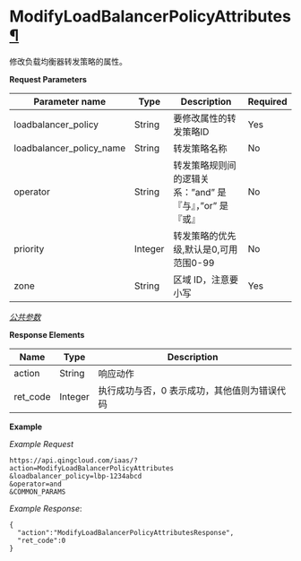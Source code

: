 ---
---

# ModifyLoadBalancerPolicyAttributes[¶](#modifyloadbalancerpolicyattributes "永久链接至标题")

修改负载均衡器转发策略的属性。

**Request Parameters**

| Parameter name | Type | Description | Required |
| --- | --- | --- | --- |
| loadbalancer_policy | String | 要修改属性的转发策略ID | Yes |
| loadbalancer_policy_name | String | 转发策略名称 | No |
| operator | String | 转发策略规则间的逻辑关系：”and” 是『与』，”or” 是『或』 | No |
| priority | Integer | 转发策略的优先级,默认是0,可用范围0-99 | No |
| zone | String | 区域 ID，注意要小写 | Yes |

[_公共参数_](../../common/parameters.html#api-common-parameters)

**Response Elements**

| Name | Type | Description |
| --- | --- | --- |
| action | String | 响应动作 |
| ret_code | Integer | 执行成功与否，0 表示成功，其他值则为错误代码 |

**Example**

_Example Request_

```
https://api.qingcloud.com/iaas/?action=ModifyLoadBalancerPolicyAttributes
&loadbalancer_policy=lbp-1234abcd
&operator=and
&COMMON_PARAMS
```

_Example Response_:

```
{
  "action":"ModifyLoadBalancerPolicyAttributesResponse",
  "ret_code":0
}
```
